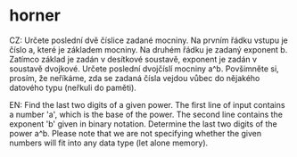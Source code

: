 # horner
CZ:
Určete poslední dvě číslice zadané mocniny. Na prvním řádku vstupu je číslo a, které je základem mocniny. Na druhém řádku je zadaný exponent b. Zatímco základ je zadán v desítkové soustavě, exponent je zadán v soustavě dvojkové. Určete poslední dvojčíslí mocniny a^b. Povšimněte si, prosím, že neříkáme, zda se zadaná čísla vejdou vůbec do nějakého datového typu (neřkuli do paměti).

EN:
Find the last two digits of a given power. The first line of input contains a number 'a', which is the base of the power. The second line contains the exponent 'b' given in binary notation. Determine the last two digits of the power a^b. Please note that we are not specifying whether the given numbers will fit into any data type (let alone memory).
